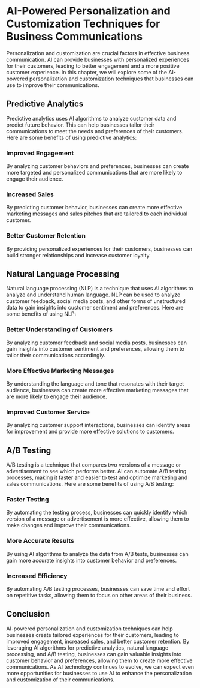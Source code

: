 AI-Powered Personalization and Customization Techniques for Business Communications
===================================================================================================================================================

Personalization and customization are crucial factors in effective business communication. AI can provide businesses with personalized experiences for their customers, leading to better engagement and a more positive customer experience. In this chapter, we will explore some of the AI-powered personalization and customization techniques that businesses can use to improve their communications.

Predictive Analytics
--------------------

Predictive analytics uses AI algorithms to analyze customer data and predict future behavior. This can help businesses tailor their communications to meet the needs and preferences of their customers. Here are some benefits of using predictive analytics:

### Improved Engagement

By analyzing customer behaviors and preferences, businesses can create more targeted and personalized communications that are more likely to engage their audience.

### Increased Sales

By predicting customer behavior, businesses can create more effective marketing messages and sales pitches that are tailored to each individual customer.

### Better Customer Retention

By providing personalized experiences for their customers, businesses can build stronger relationships and increase customer loyalty.

Natural Language Processing
---------------------------

Natural language processing (NLP) is a technique that uses AI algorithms to analyze and understand human language. NLP can be used to analyze customer feedback, social media posts, and other forms of unstructured data to gain insights into customer sentiment and preferences. Here are some benefits of using NLP:

### Better Understanding of Customers

By analyzing customer feedback and social media posts, businesses can gain insights into customer sentiment and preferences, allowing them to tailor their communications accordingly.

### More Effective Marketing Messages

By understanding the language and tone that resonates with their target audience, businesses can create more effective marketing messages that are more likely to engage their audience.

### Improved Customer Service

By analyzing customer support interactions, businesses can identify areas for improvement and provide more effective solutions to customers.

A/B Testing
-----------

A/B testing is a technique that compares two versions of a message or advertisement to see which performs better. AI can automate A/B testing processes, making it faster and easier to test and optimize marketing and sales communications. Here are some benefits of using A/B testing:

### Faster Testing

By automating the testing process, businesses can quickly identify which version of a message or advertisement is more effective, allowing them to make changes and improve their communications.

### More Accurate Results

By using AI algorithms to analyze the data from A/B tests, businesses can gain more accurate insights into customer behavior and preferences.

### Increased Efficiency

By automating A/B testing processes, businesses can save time and effort on repetitive tasks, allowing them to focus on other areas of their business.

Conclusion
----------

AI-powered personalization and customization techniques can help businesses create tailored experiences for their customers, leading to improved engagement, increased sales, and better customer retention. By leveraging AI algorithms for predictive analytics, natural language processing, and A/B testing, businesses can gain valuable insights into customer behavior and preferences, allowing them to create more effective communications. As AI technology continues to evolve, we can expect even more opportunities for businesses to use AI to enhance the personalization and customization of their communications.
